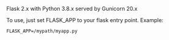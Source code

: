Flask 2.x with Python 3.8.x served by Gunicorn 20.x

To use, just set FLASK_APP to your flask entry point.  Example:
```
FLASK_APP=/mypath/myapp.py
```
